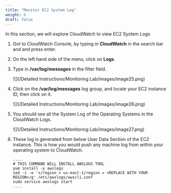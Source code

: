 ```yaml
---
title: "Monitor EC2 System Log"
weight: 6
draft: false
---
```


In this section, we will explore CloudWatch to view EC2 System Logs

1. Got to CloudWatch Console, by typing in **CloudWatch** in the search bar and and press enter.

2. On the left hand side of the menu, click on **Logs**.

3. Type in **/var/log/messages** in the filter field.

	![](/Detailed Instructions/Monitoring Lab/images/image25.png)

4. Click on the **/var/log/messages** log group, and locate your EC2 instance ID, then 	click on it.
	
	![](/Detailed Instructions/Monitoring Lab/images/image26.png)

5. You should see all the System Log of the Operating Systems in the CloudWatch Logs.

	![](/Detailed Instructions/Monitoring Lab/images/image27.png) 
 
6. These log is generated from below User Data Section of the EC2 instance. This is 	how you would push any machine log from within your operating system to CloudWatch.

	```
	....
	# THIS COMMAND WILL INSTALL AWSLOGS TOOL
	yum install -y awslogs
	sed -i -e 's/region = us-east-1/region = <REPLACE WITH YOUR REGION>/g' /etc/awslogs/awscli.conf
	sudo service awslogs start
	....
	```
